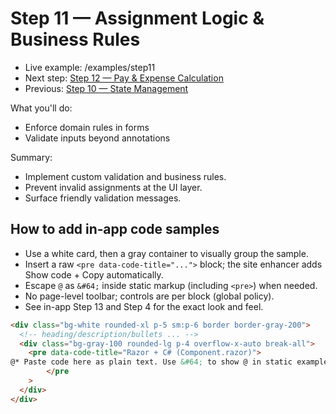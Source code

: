 # Step 11 — Assignment Logic & Business Rules

- Live example: /examples/step11
- Next step: [Step 12 — Pay & Expense Calculation](./Step12.md)
- Previous: [Step 10 — State Management](./Step10.md)

What you'll do:

- Enforce domain rules in forms
- Validate inputs beyond annotations

Summary:

- Implement custom validation and business rules.
- Prevent invalid assignments at the UI layer.
- Surface friendly validation messages.

## How to add in‑app code samples

- Use a white card, then a gray container to visually group the sample.
- Insert a raw `<pre data-code-title="...">` block; the site enhancer adds Show code + Copy automatically.
- Escape `@` as `&#64;` inside static markup (including `<pre>`) when needed.
- No page-level toolbar; controls are per block (global policy).
- See in-app Step 13 and Step 4 for the exact look and feel.

```html
<div class="bg-white rounded-xl p-5 sm:p-6 border border-gray-200">
  <!-- heading/description/bullets ... -->
  <div class="bg-gray-100 rounded-lg p-4 overflow-x-auto break-all">
    <pre data-code-title="Razor + C# (Component.razor)">
@* Paste code here as plain text. Use &#64; to show @ in static examples. *@
		</pre
    >
  </div>
</div>
```
